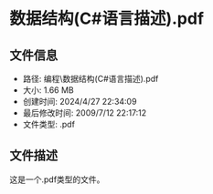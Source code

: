 ﻿# 数据结构(C#语言描述).pdf

## 文件信息
- 路径: 编程\数据结构(C#语言描述).pdf
- 大小: 1.66 MB
- 创建时间: 2024/4/27 22:34:09
- 最后修改时间: 2009/7/12 22:17:12
- 文件类型: .pdf

## 文件描述
这是一个.pdf类型的文件。

